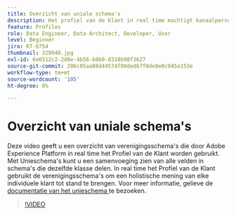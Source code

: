 ```yaml
---
title: Overzicht van uniale schema's
description: Het profiel van de Klant in real time machtigt kanaalpersonalisatie door schaal door elke fase van de klantenreis. Batch- of streaming-gegevens kunnen worden ingeschakeld voor het realtime klantprofiel door zowel het schema als de bijbehorende gegevensset in te schakelen.
feature: Profiles
role: Data Engineer, Data Architect, Developer, User
level: Beginner
jira: KT-6754
thumbnail: 329940.jpg
exl-id: 6e6512c2-2d8e-4b56-b8b8-d318b98f3627
source-git-commit: 286c85aa88d44574f00ded67f0de8e0c945a153e
workflow-type: tm+mt
source-wordcount: '105'
ht-degree: 0%

---
```


# Overzicht van uniale schema&#39;s

Deze video geeft u een overzicht van verenigingsschema&#39;s die door Adobe Experience Platform in real time het Profiel van de Klant worden gebruikt. Met Unieschema&#39;s kunt u een samenvoeging zien van alle velden in schema&#39;s die dezelfde klasse delen. In real time het Profiel van de Klant gebruikt de verenigingsschema&#39;s om een holistische mening van elke individuele klant tot stand te brengen. Voor meer informatie, gelieve de [ documentatie van het unieschema ](https://experienceleague.adobe.com/docs/experience-platform/profile/union-schemas/union-schema.html) te bezoeken.

>[!VIDEO](https://video.tv.adobe.com/v/329940?learn=on&enablevpops)
